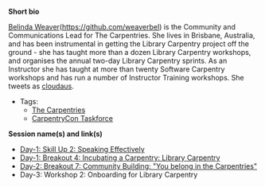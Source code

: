 **Short bio**

[Belinda Weaver](https://twitter.com/cloudaus)(https://github.com/weaverbel) is the Community and Communications Lead for The Carpentries. She lives in Brisbane, Australia, and has been instrumental in getting the Library Carpentry project off the ground - she has taught more than a dozen Library Carpentry workshops, and organises the annual two-day Library Carpentry sprints. As an Instructor she has taught at more than twenty Software Carpentry workshops and has run a number of Instructor Training workshops. She tweets as [cloudaus](https://twitter.com/cloudaus). 
 
- Tags: 
  - [The Carpentries](https://www.linkedin.com/in/belinda-weaver-8525526)
  - [CarpentryCon Taskforce](https://github.com/carpentries/carpentrycon/blob/master/ShortBio/TaskForce/BelindaWeaver-bio.md)

**Session name(s) and link(s)**

- [Day-1: Skill Up 2: Speaking Effectively](https://github.com/carpentries/carpentrycon/tree/master/Sessions/2018-05-30/02-Skill-Up-2-Speaking-Effectively)
- [Day-1: Breakout 4: Incubating a Carpentry: Library Carpentry](https://github.com/carpentries/carpentrycon/tree/master/Sessions/2018-05-30/10-Breakout-4-Incubating-A-Carpentry)
- [Day-2: Breakout 7: Community Building: "You belong in the Carpentries"](https://github.com/carpentries/carpentrycon/tree/master/Sessions/2018-05-31/04-Breakout-7-Community-Building)
- Day-3: Workshop 2: Onboarding for Library Carpentry
